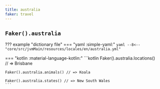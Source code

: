 ```yaml
---
title: australia
faker: travel
---
```


## `Faker().australia`

??? example "dictionary file"
    === "yaml :simple-yaml:"
        ```yaml
        --8<-- "core/src/jvmMain/resources/locales/en/australia.yml"
        ```

=== "kotlin :material-language-kotlin:"
    ```kotlin
    Faker().australia.locations() // => Brisbane

    Faker().australia.animals() // => Koala

    Faker().australia.states() // => New South Wales
    ```
